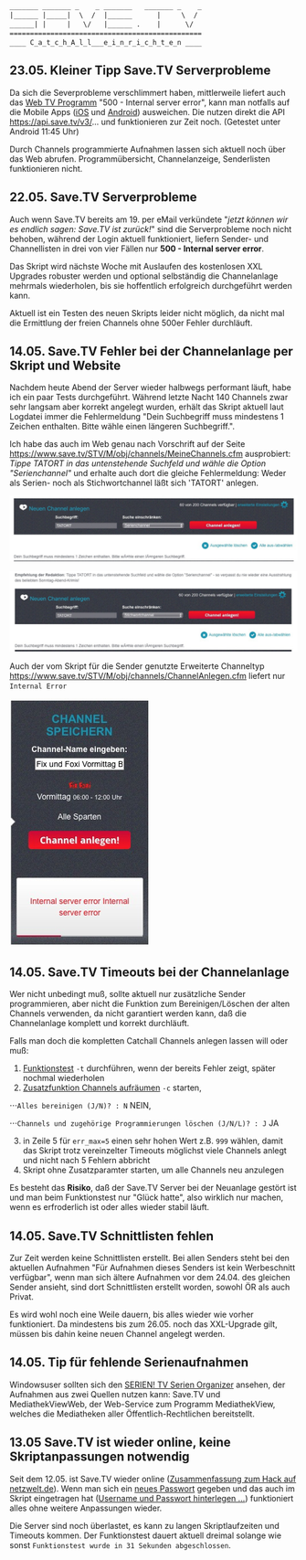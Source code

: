     _______ _______ _    _ _______   _______ _    _
    |______ |_____|  \  /  |______      |     \  /
    ______| |     |   \/   |______ .    |      \/  
    ===============================================
    ____ C_a_t_c_h_A_l_l___e_i_n_r_i_c_h_t_e_n ____

## 23.05. Kleiner Tipp Save.TV Serverprobleme 
Da sich die Severprobleme verschlimmert haben, mittlerweile liefert auch das [Web TV Programm](https://www.save.tv/STV/M/obj/TVProgCtr/tvctShow.cfm) "500 - Internal server error", kann man notfalls auf die Mobile Apps ([iOS](https://apps.apple.com/app/id472963488?mt=8) und [Android](https://play.google.com/store/apps/details?id=com.savetv.android)) ausweichen. Die nutzen direkt die API https://api.save.tv/v3/... und funktionieren zur Zeit noch. (Getestet unter Android 11:45 Uhr)

Durch Channels programmierte Aufnahmen lassen sich aktuell noch über das Web abrufen. Programmübersicht, Channelanzeige, Senderlisten funktionieren nicht.

## 22.05. Save.TV Serverprobleme 
Auch wenn Save.TV bereits am 19. per eMail verkündete "_jetzt können wir es endlich sagen: Save.TV ist zurück!_" sind die Serverprobleme noch nicht behoben, während der Login aktuell funktioniert, liefern Sender- und Channellisten in drei von vier Fällen nur **500 - Internal server error**.

Das Skript wird nächste Woche mit Auslaufen des kostenlosen XXL Upgrades robuster werden und optional selbständig die Channelanlage mehrmals wiederholen, bis sie hoffentlich erfolgreich durchgeführt werden kann.

Aktuell ist ein Testen des neuen Skripts leider nicht möglich, da nicht mal die Ermittlung der freien Channels ohne 500er Fehler durchläuft.

## 14.05. Save.TV Fehler bei der Channelanlage per Skript und Website
Nachdem heute Abend der Server wieder halbwegs performant läuft, habe ich ein paar Tests durchgeführt. Während letzte Nacht 140 Channels zwar sehr langsam aber korrekt angelegt wurden, erhält das Skript aktuell laut Logdatei immer die Fehlermeldung "Dein Suchbegriff muss mindestens 1 Zeichen enthalten. Bitte wähle einen längeren Suchbegriff.".

Ich habe das auch im Web genau nach Vorschrift auf der Seite https://www.save.tv/STV/M/obj/channels/MeineChannels.cfm ausprobiert: _Tippe TATORT in das untenstehende Suchfeld und wähle die Option "Serienchannel"_ und erhalte auch dort die gleiche Fehlermeldung:
Weder als Serien- noch als Stichwortchannel läßt sich 'TATORT' anlegen.

![STV Aufnahme Optionen Screenshot](img-fuer-readme/stv-channel-stoerung-sc.jpg)

![STV Aufnahme Optionen Screenshot](img-fuer-readme/stv-channel-stoerung.jpg)

Auch der vom Skript für die Sender genutzte Erweiterte Channeltyp https://www.save.tv/STV/M/obj/channels/ChannelAnlegen.cfm liefert nur  `Internal Error`

![STV Aufnahme Optionen Screenshot](img-fuer-readme/stv-timeslot-error.jpg)

## 14.05. Save.TV Timeouts bei der Channelanlage
Wer nicht unbedingt muß, sollte aktuell nur zusätzliche Sender programmieren, aber nicht die Funktion zum Bereinigen/Löschen der alten Channels verwenden, da nicht garantiert werden kann, daß die Channelanlage komplett und korrekt durchläuft.

Falls man doch die kompletten Catchall Channels anlegen lassen will oder muß:

1. [Funktionstest](README-ext.md#funktionstest) `-t` durchführen, wenn der bereits Fehler zeigt, später nochmal wiederholen
2. [Zusatzfunktion Channels aufräumen](README-ext.md#zusatzfunktion-channels-aufr%C3%A4umen) `-c` starten,

⋅⋅⋅`Alles bereinigen (J/N)? : N` NEIN,

⋅⋅⋅`Channels und zugehörige Programmierungen löschen (J/N/L)? : J` JA

3. in Zeile 5 für `err_max=5` einen sehr hohen Wert z.B. `999` wählen, damit das Skript trotz vereinzelter Timeouts möglichst viele Channels anlegt und nicht nach 5 Fehlern abbricht
4. Skript ohne Zusatzparamter starten, um alle Channels neu anzulegen

Es besteht das **Risiko**, daß der Save.TV Server bei der Neuanlage gestört ist und man beim Funktionstest nur "Glück hatte", also wirklich nur machen, wenn es erfroderlich ist oder alles wieder stabil läuft.


## 14.05. Save.TV Schnittlisten fehlen
Zur Zeit werden keine Schnittlisten erstellt. Bei allen Senders steht bei den aktuellen Aufnahmen "Für Aufnahmen dieses Senders ist kein Werbeschnitt verfügbar", wenn man sich ältere Aufnahmen vor dem 24.04. des gleichen Sender ansieht, sind dort Schnittlisten erstellt worden, sowohl ÖR als auch Privat.

Es wird wohl noch eine Weile dauern, bis alles wieder wie vorher funktioniert. Da mindestens bis zum 26.05. noch das XXL-Upgrade gilt, müssen bis dahin keine neuen Channel angelegt werden. 

## 14.05. Tip für fehlende Serienaufnahmen
Windowsuser sollten sich den [SERIEN! TV Serien Organizer](https://tv-forum.info/viewtopic.php?f=37&t=1123) ansehen, der Aufnahmen aus  zwei Quellen nutzen kann: Save.TV und MediathekViewWeb, der Web-Service zum Programm MediathekView, welches die Mediatheken aller Öffentlich-Rechtlichen bereitstellt.


## 13.05 Save.TV ist wieder online, keine Skriptanpassungen notwendig
Seit dem 12.05. ist Save.TV wieder online ([Zusammenfassung zum Hack auf netzwelt.de](https://www.netzwelt.de/news/178330-savetv-online-videorekorder-hackerangriff-neustart.html)). Wenn man sich ein [neues Passwort](https://reset.save.tv/) gegeben und das auch im Skript eingetragen hat ([Username und Passwort hinterlegen …](README-ext.md#username-und-passwort-hinterlegen)) funktioniert alles ohne weitere Anpassungen wieder.

Die Server sind noch überlastet, es kann zu langen Skriptlaufzeiten und Timeouts kommen. Der Funktionstest dauert aktuell dreimal solange wie sonst `Funktionstest wurde in 31 Sekunden abgeschlossen`.
